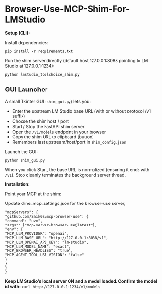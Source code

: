 # Browser-Use-MCP-Shim-For-LMStudio

**Setup (CLI):**

Install dependencies:

```
pip install -r requirements.txt
```

Run the shim server directly (default host 127.0.0.1:8088 pointing to LM Studio at 127.0.0.1:1234):

```
python lmstudio_toolchoice_shim.py
```

## GUI Launcher

A small Tkinter GUI (`shim_gui.py`) lets you:

* Enter the upstream LM Studio base URL (with or without protocol /v1 suffix)
* Choose the shim host / port
* Start / Stop the FastAPI shim server
* Open the `/v1/models` endpoint in your browser
* Copy the shim URL to clipboard (button)
* Remembers last upstream/host/port in `shim_config.json`

Launch the GUI:

```
python shim_gui.py
```

When you click Start, the base URL is normalized (ensuring it ends with `/v1`). Stop cleanly terminates the background server thread.

**Installation:**

Point your MCP at the shim:

Update cline_mcp_settings.json for the browser-use server,

```{
"mcpServers": {
"github.com/Saik0s/mcp-browser-use": {
"command": "uvx",
"args": ["mcp-server-browser-use@latest"],
"env": {
"MCP_LLM_PROVIDER": "openai",
"MCP_LLM_BASE_URL": "http://127.0.0.1:8088/v1",
"MCP_LLM_OPENAI_API_KEY": "lm-studio",
"MCP_LLM_MODEL_NAME": "exact",
"MCP_BROWSER_HEADLESS": "true",
"MCP_AGENT_TOOL_USE_VISION": "false"
}
}
}
}
```

**Keep LM Studio’s local server ON and a model loaded. Confirm the model id with:**
`curl http://127.0.0.1:1234/v1/models`
